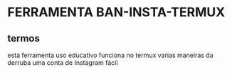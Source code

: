 # FERRAMENTA BAN-INSTA-TERMUX 

## termos 
está ferramenta uso educativo funciona no termux varias maneiras da derruba uma conta de Instagram fácil 



